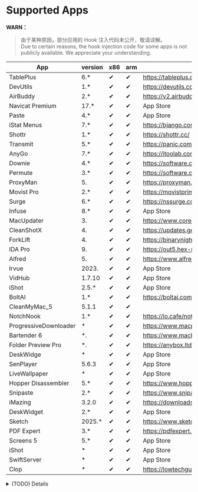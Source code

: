 # Supported Apps

**WARN：**
> 由于某种原因，部分应用的 Hook 注入代码未公开，敬请谅解。  
> Due to certain reasons, the hook injection code for some apps is not publicly available. We appreciate your understanding.

| App                 | version | x86 | arm | Download                                                    | SIP | Author      |
|---------------------|---------| --- | --- |-------------------------------------------------------------| --- | ----------- |
| TablePlus           | 6.*     | ✔   | ✔   | <https://tableplus.com/>                                    |     |             |
| DevUtils            | 1.*     | ✔   | ✔   | <https://devutils.com/>                                     |     |             |
| AirBuddy            | 2.*     | ✔   | ✔   | <https://v2.airbuddy.app/download>                          |     |             |
| Navicat Premium     | 17.*    | ✔   | ✔   | App Store                                                   |     |             |
| Paste               | 4.*     | ✔   | ✔   | App Store                                                   |     | Hokkaido    |
| iStat Menus         | 7.*     | ✔   | ✔   | <https://bjango.com/mac/istatmenus/>                        |     | Hokkaido    |
| Shottr              | 1.*     | ✔   | ✔   | <https://shottr.cc/>                                        |     | Hokkaido    |
| Transmit            | 5.*     | ✔   | ✔   | <https://panic.com/transmit/#download>                      |     |             |
| AnyGo               | 7.*     | ✔   | ✔   | <https://itoolab.com/gps-location-changer/>                 |     |             |
| Downie              | 4.*     | ✔   | ✔   | <https://software.charliemonroe.net/downie/>                |     |             |
| Permute             | 3.*     | ✔   | ✔   | <https://software.charliemonroe.net/permute/>               |     |             |
| ProxyMan            | 5.      | ✔   | ✔   | <https://proxyman.io/>                                      | ON  |             |
| Movist Pro          | 2.*     | ✔   | ✔   | <https://movistprime.com/>                                  |     |             |
| Surge               | 6.*     | ✔   | ✔   | <https://nssurge.com/>                                      | ON  |             |
| Infuse              | 8.*     | ✔   | ✔   | App Store                                                   |     |             |
| MacUpdater          | 3.      | ✔   | ✔   | <https://www.corecode.io/macupdater/#download>              |     |             |
| CleanShotX          | 4.      | ✔   | ✔   | <https://updates.getcleanshot.com/v3/>                      |     |             |
| ForkLift            | 4.      | ✔   | ✔   | <https://binarynights.com/>                                 | ON  |             |
| IDA Pro             | 9.      | ✔   | ✔   | <https://out5.hex-rays.com/beta90_6ba923/>                  |     | alula       |
| Alfred              | 5.      | ✔   | ✔   | <https://www.alfredapp.com/app/update5/prerelease.xml>      | ON  | weizi       |
| Irvue               | 2023.   | ✔   | ✔   | App Store                                                   | ON  | weizi       |
| VidHub              | 1.7.10  | ✔   | ✔   | App Store                                                   | ON  | weizi       |
| iShot               | 2.5.*   | ✔   | ✔   | App Store                                                   | ON  | weizi       |
| BoltAI              | 1.*     | ✔   | ✔   | <https://boltai.com/>                                       | ON  |             |
| CleanMyMac_5        | 5.1.1   | ✔   | ✔   |                                                             | ON  |             |
| NotchNook           | 1.*     | ✔   | ✔   | <https://lo.cafe/notchnook>                                 | ON  | NKR00711    |
|ProgressiveDownloader| *       | ✔   | ✔   | <https://www.macpsd.net/>                                   |     | NKR00711    |
| Bartender 6         | *.      | ✔   | ✔   | <https://www.macbartender.com/>                             |     | NKR00711    |
| Folder Preview Pro  | *.      | ✔   | ✔   | <https://anybox.ltd/folder-preview-pro>                     | ON  | NKR00711    |
| DeskWidge           | *       | ✔   | ✔   | App Store                                                   |     | ooooooio    |
| SenPlayer           | 5.6.3   | ✔   | ✔   | App Store                                                   |     | ooooooio    |
| LiveWallpaper       | *       | ✔   | ✔   | App Store                                                   |     | ooooooio    |
| Hopper Disassembler | 5.*     | ✔   | ✔   | <https://www.hopperapp.com/download.html>                   | ON  |             |
| Snipaste            | 2.*     | ✔   | ✔   | <https://www.snipaste.com/>                                 | ON  |             |
| iMazing             | 3.2.0   | ✔   | ✔   | <https://downloads.imazing.com/com.DigiDNA.iMazing3Mac.xml> | ON  | Antibiotics |
| DeskWidget          | 2.*     | ✔   | ✔   | App Store                                                   | ON  |             |
| Sketch              | 2025.*  | ✔   | ✔   | https://www.sketch.com/downloads/mac/                       | ON  |             |
| PDF Expert          | 3.*     | ✔   | ✔   | https://pdfexpert.com/downloads                             | ON  |             |
| Screens 5           | 5.*     | ✔   | ✔   | App Store                                                   | ON  |             |
| iShot               | *       | ✔   | ✔   | App Store                                                   | ON  |             |
| SwiftServer         | *       | ✔   | ✔   | App Store                                                   | ON  |             |
| Clop                | *       | ✔   | ✔   | https://lowtechguys.com/clop/                               | ON  |             |
<details>
  <summary>(TODO) Details</summary>
</details>
